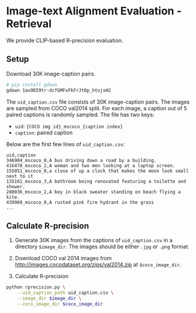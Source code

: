 # Image-text Alignment Evaluation - Retrieval

We provide CLIP-based R-precision evaluation.


## Setup
Download 30K image-caption pairs.

```bash
# pip install gdown
gdown 1au9DI9tr-dcfGMFxFkFrJt0p_htojxH2
```

The `uid_caption.csv` file consists of 30K image-caption pairs. The images are sampled from COCO val2014 split. For each image, a caption out of 5 paired captions is randomly sampled. The file has two keys:
* `uid`: `{COCO img id}_mscoco_{caption index}`
* `caption`: paired caption

Below are the first few lines of `uid_caption.csv`:
```
uid,caption
346904_mscoco_0,A bus driving down a road by a building.
416478_mscoco_2,A woman and two men looking at a laptop screen.
155051_mscoco_0,a close of up a clock that makes the moon look small next to it
135161_mscoco_3,A bathroom being renovated featuring a toilette and shower.
280036_mscoco_2,A boy in black sweater standing on beach flying a kite.
439969_mscoco_0,A rusted pink fire hydrant in the grass
...
```


## Calculate R-precision

1) Generate 30K images from the captions of `uid_caption.csv` in a directory `$image_dir`. The images should be either `.jpg` or `.png` format.

2) Download COCO val 2014 images from http://images.cocodataset.org/zips/val2014.zip at `$coco_image_dir`.

3) Calculate R-precision
```bash
python rprecision.py \
    --uid_caption_path uid_caption.csv \
    --image_dir $image_dir \
    --coco_image_dir $coco_image_dir
```